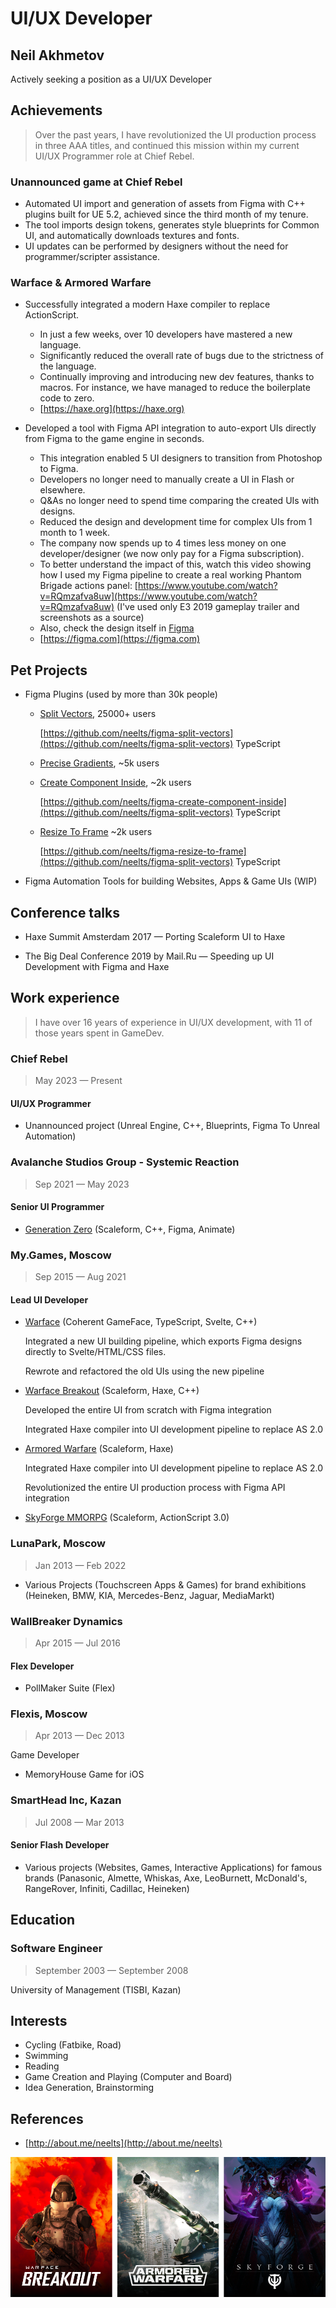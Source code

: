 # UI/UX Developer

## Neil Akhmetov

Actively seeking a position as a UI/UX Developer

## Achievements

> Over the past years, I have revolutionized the UI production process in three AAA titles, and continued this mission within my current UI/UX Programmer role at Chief Rebel.

### Unannounced game at Chief Rebel

* Automated UI import and generation of assets from Figma with C++ plugins built for UE 5.2, achieved since the third month of my tenure.
* The tool imports design tokens, generates style blueprints for Common UI, and automatically downloads textures and fonts.
* UI updates can be performed by designers without the need for programmer/scripter assistance.

### Warface & Armored Warfare

* Successfully integrated a modern Haxe compiler to replace ActionScript.

	* In just a few weeks, over 10 developers have mastered a new language.
	* Significantly reduced the overall rate of bugs due to the strictness of the language.
	* Continually improving and introducing new dev features, thanks to macros. For instance, we have managed to reduce the boilerplate code to zero.
	* [https://haxe.org](https://haxe.org)

* Developed a tool with Figma API integration to auto-export UIs directly from Figma to the game engine in seconds.

	* This integration enabled 5 UI designers to transition from Photoshop to Figma.
	* Developers no longer need to manually create a UI in Flash or elsewhere.
	* Q&As no longer need to spend time comparing the created UIs with designs.
	* Reduced the design and development time for complex UIs from 1 month to 1 week.
	* The company now spends up to 4 times less money on one developer/designer (we now only pay for a Figma subscription).
	* To better understand the impact of this, watch this video showing how I used my Figma pipeline to create a real working Phantom Brigade actions panel: [https://www.youtube.com/watch?v=RQmzafva8uw](https://www.youtube.com/watch?v=RQmzafva8uw) (I've used only E3 2019 gameplay trailer and screenshots as a source)
	* Also, check the design itself in [Figma](https://www.figma.com/file/bq8wTArnkmHA1Onw8Ao5RR7n/BYG?node-id=2%3A10)
	* [https://figma.com](https://figma.com)

## Pet Projects

* Figma Plugins (used by more than 30k people)

	- [Split Vectors](https://www.figma.com/c/plugin/769868828362075393/Split-Vectors), 25000+ users
	
		[https://github.com/neelts/figma-split-vectors](https://github.com/neelts/figma-split-vectors)
		TypeScript

	- [Precise Gradients](https://www.figma.com/community/plugin/910239409824697350/Precise-Gradients), ~5k users

	- [Create Component Inside](https://www.figma.com/c/plugin/754240053660034676/Create-Component-Inside), ~2k users

		[https://github.com/neelts/figma-create-component-inside](https://github.com/neelts/figma-split-vectors)
		TypeScript

	- [Resize To Frame](https://github.com/neelts/figma-split-vectors) ~2k users

		[https://github.com/neelts/figma-resize-to-frame](https://github.com/neelts/figma-split-vectors)
	TypeScript

* Figma Automation Tools for building Websites, Apps & Game UIs (WIP)

## Conference talks

* Haxe Summit Amsterdam 2017 — Porting Scaleform UI to Haxe

* The Big Deal Conference 2019 by Mail.Ru — Speeding up UI Development with Figma and Haxe

## Work experience

> I have over 16 years of experience in UI/UX development, with 11 of those years spent in GameDev.

### Chief Rebel

> May 2023 — Present

#### UI/UX Programmer

* Unannounced project (Unreal Engine, C++, Blueprints, Figma To Unreal Automation)

### Avalanche Studios Group - Systemic Reaction

> Sep 2021 — May 2023

#### Senior UI Programmer

* [Generation Zero](https://avalanchestudios.com/games/generation-zero) (Scaleform, C++, Figma, Animate)

### My.Games, Moscow

> Sep 2015 — Aug 2021

#### Lead UI Developer

* [Warface](https://warface.com/en) (Coherent GameFace, TypeScript, Svelte, C++)

	Integrated a new UI building pipeline, which exports Figma designs directly to Svelte/HTML/CSS files.

	Rewrote and refactored the old UIs using the new pipeline

* [Warface Breakout](https://playbreakout.com) (Scaleform, Haxe, C++)

	Developed the entire UI from scratch with Figma integration

	Integrated Haxe compiler into UI development pipeline to replace AS 2.0

* [Armored Warfare](https://aw.my.games/en) (Scaleform, Haxe)
	
	Integrated Haxe compiler into UI development pipeline to replace AS 2.0

	Revolutionized the entire UI production process with Figma API integration

* [SkyForge MMORPG](https://sf.my.games/en) (Scaleform, ActionScript 3.0)

### LunaPark, Moscow

> Jan 2013 — Feb 2022

* Various Projects (Touchscreen Apps & Games) for brand exhibitions (Heineken, BMW, KIA, Mercedes-Benz, Jaguar, MediaMarkt)

### WallBreaker Dynamics

> Apr 2015 — Jul 2016

#### Flex Developer

* PollMaker Suite (Flex)

### Flexis, Moscow

> Apr 2013 — Dec 2013

Game Developer

* MemoryHouse Game for iOS

### SmartHead Inc, Kazan

> Jul 2008 — Mar 2013

#### Senior Flash Developer

* Various projects (Websites, Games, Interactive Applications) for famous brands (Panasonic, Almette, Whiskas, Axe, LeoBurnett, McDonald's, RangeRover, Infiniti, Cadillac, Heineken)

## Education

### Software Engineer

> September 2003 — September 2008

University of Management (TISBI, Kazan)

## Interests

* Cycling (Fatbike, Road)
* Swimming
* Reading
* Game Creation and Playing (Computer and Board)
* Idea Generation, Brainstorming

## References

* [http://about.me/neelts](http://about.me/neelts)

![3 AAA Titles](https://raw.githubusercontent.com/neelts/cv/master/images/cards.png)
